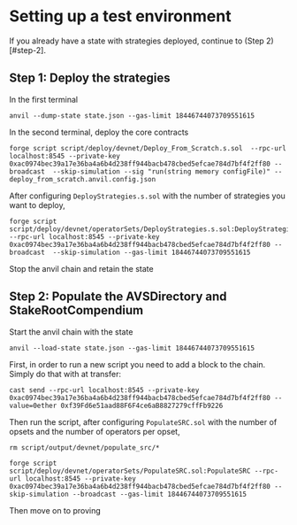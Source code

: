 # Setting up a test environment

If you already have a state with strategies deployed, continue to (Step 2)[#step-2].

## Step 1: Deploy the strategies

In the first terminal

```
anvil --dump-state state.json --gas-limit 18446744073709551615
```

In the second terminal, deploy the core contracts

```
forge script script/deploy/devnet/Deploy_From_Scratch.s.sol  --rpc-url localhost:8545 --private-key 0xac0974bec39a17e36ba4a6b4d238ff944bacb478cbed5efcae784d7bf4f2ff80 --broadcast  --skip-simulation --sig "run(string memory configFile)" -- deploy_from_scratch.anvil.config.json
```

After configuring `DeployStrategies.s.sol` with the number of strategies you want to deploy,
```
forge script script/deploy/devnet/operatorSets/DeployStrategies.s.sol:DeployStrategies --rpc-url localhost:8545 --private-key 0xac0974bec39a17e36ba4a6b4d238ff944bacb478cbed5efcae784d7bf4f2ff80 --broadcast  --skip-simulation --gas-limit 18446744073709551615
```

Stop the anvil chain and retain the state

## Step 2: Populate the AVSDirectory and StakeRootCompendium

Start the anvil chain with the state

```
anvil --load-state state.json --gas-limit 18446744073709551615
```

First, in order to run a new script you need to add a block to the chain. Simply do that with at transfer:

```
cast send --rpc-url localhost:8545 --private-key 0xac0974bec39a17e36ba4a6b4d238ff944bacb478cbed5efcae784d7bf4f2ff80 --value=0ether 0xf39Fd6e51aad88F6F4ce6aB8827279cffFb9226
```

Then run the script, after configuring `PopulateSRC.sol` with the number of opsets and the number of operators per opset,

```
rm script/output/devnet/populate_src/*

forge script script/deploy/devnet/operatorSets/PopulateSRC.sol:PopulateSRC --rpc-url localhost:8545 --private-key 0xac0974bec39a17e36ba4a6b4d238ff944bacb478cbed5efcae784d7bf4f2ff80 --skip-simulation --broadcast --gas-limit 18446744073709551615
```

Then move on to proving